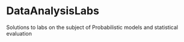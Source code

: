 # DataAnalysisLabs
Solutions to labs on the subject of Probabilistic models and statistical evaluation
